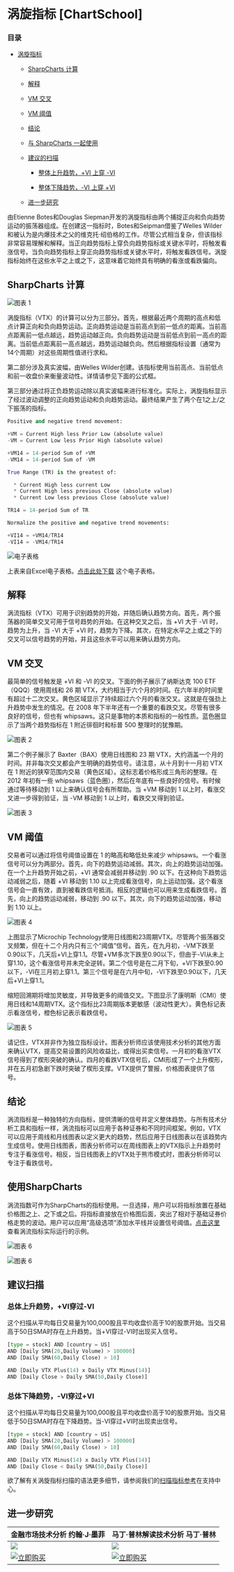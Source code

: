 # 涡旋指标 [ChartSchool]

### 目录

+   [涡旋指标](#vortex_indicator)

    +   [SharpCharts 计算](#sharpcharts_calculation)

    +   [解释](#interpretation)

    +   [VM 交叉](#vm_crossovers)

    +   [VM 阈值](#vm_thresholds)

    +   [结论](#conclusions)

    +   [与 SharpCharts 一起使用](#using_with_sharpcharts)

    +   [建议的扫描](#suggested_scans)

        +   [整体上升趋势，+VI 上穿 -VI](#overall_uptrend_with_vi_crossing_above_-vi)

        +   [整体下降趋势，-VI 上穿 +VI](#overall_downtrend_with_-vi_crossing_above_vi)

    +   [进一步研究](#further_study)

由Etienne Botes和Douglas Siepman开发的涡旋指标由两个捕捉正向和负向趋势运动的振荡器组成。在创建这一指标时，Botes和Seipman借鉴了Welles Wilder和被认为是内爆技术之父的维克托·绍伯格的工作。尽管公式相当复杂，但该指标非常容易理解和解释。当正向趋势指标上穿负向趋势指标或关键水平时，将触发看涨信号。当负向趋势指标上穿正向趋势指标或关键水平时，将触发看跌信号。涡旋指标始终在这些水平之上或之下，这意味着它始终具有明确的看涨或看跌偏向。

## SharpCharts 计算

![图表 1](../Images/413893e028220e95a4f40cb5b44f4221.jpg "图表 1")

涡旋指标（VTX）的计算可以分为三部分。首先，根据最近两个周期的高点和低点计算正向和负向趋势运动。正向趋势运动是当前高点到前一低点的距离。当前高点距离前一低点越远，趋势运动越正向。负向趋势运动是当前低点到前一高点的距离。当前低点距离前一高点越远，趋势运动越负向。然后根据指标设置（通常为14个周期）对这些周期性值进行求和。

第二部分涉及真实波幅，由Welles Wilder创建。该指标使用当前高点、当前低点和前一收盘价来衡量波动性。详情请参见下面的公式框。

第三部分通过将正负趋势运动除以真实波幅来进行标准化。实际上，涡旋指标显示了经过波动调整的正向趋势运动和负向趋势运动。最终结果产生了两个在1之上/之下振荡的指标。

```py
Positive and negative trend movement:

+VM = Current High less Prior Low (absolute value)
-VM = Current Low less Prior High (absolute value)

+VM14 = 14-period Sum of +VM
-VM14 = 14-period Sum of -VM

True Range (TR) is the greatest of:

  * Current High less current Low
  * Current High less previous Close (absolute value)
  * Current Low less previous Close (absolute value)

TR14 = 14-period Sum of TR

Normalize the positive and negative trend movements:

+VI14 = +VM14/TR14
-VI14 = -VM14/TR14

```

![电子表格](../Images/ecc5ea4c1b5ccf25c226276933fe78e7.jpg "电子表格")

上表来自Excel电子表格。[点击此处下载](/school/lib/exe/fetch.php?media=chart_school:technical_indicators_and_overlays:vortex_indicator:cs-vortex.xls "chart_school:technical_indicators_and_overlays:vortex_indicator:cs-vortex.xls (33.5 KB)") 这个电子表格。

## 解释

涡流指标（VTX）可用于识别趋势的开始，并随后确认趋势方向。首先，两个振荡器的简单交叉可用于信号趋势的开始。在这种交叉之后，当 +VI 大于 -VI 时，趋势为上升，当 -VI 大于 +VI 时，趋势为下降。其次，在特定水平之上或之下的交叉可以信号趋势的开始，并且这些水平可以用来确认趋势方向。

## VM 交叉

最简单的信号触发是 +VI 和 -VI 的交叉。下面的例子展示了纳斯达克 100 ETF（QQQ）使用周线和 26 期 VTX，大约相当于六个月的时间。在六年半的时间里有超过十二次交叉。黄色区域显示了持续超过六个月的看涨交叉。这就是在强劲上升趋势中发生的情况。在 2008 年下半年还有一个重要的看跌交叉。尽管有很多良好的信号，但也有 whipsaws。这只是事物的本质和指标的一般性质。蓝色圈显示了当两个趋势指标在 1 附近徘徊时和标普 500 整理时的犹豫期。

![图表 2](../Images/e3bf249a03fc6f3a0d9fb4f4b27d06d6.jpg "图表 2")

第二个例子展示了 Baxter（BAX）使用日线图和 23 期 VTX，大约涵盖一个月的时间。并非每次交叉都会产生明确的趋势信号。请注意，从十月到十一月初 VTX 在 1 附近的狭窄范围内交易（黄色区域）。这标志着价格形成三角形的整理。在 2012 年初有一些 whipsaws（蓝色圈），然后在年底有一些良好的信号。有时候通过等待移动到 1 以上来确认信号会有所帮助。当 +VM 移动到 1 以上时，看涨交叉进一步得到验证，当 -VM 移动到 1 以上时，看跌交叉得到验证。

![图表 3](../Images/80f3d495d519ad57fd8336e554e3a119.jpg "图表 3")

## VM 阈值

交易者可以通过将信号阈值设置在 1 的略高和略低处来减少 whipsaws。一个看涨信号可以分为两部分。首先，向下的趋势运动减弱。其次，向上的趋势运动加强。在一个上升趋势开始之前，+VI 通常会减弱并移动到 .90 以下。在这种向下趋势运动减弱之后，随着 +VI 移动到 1.10 以上完成看涨信号，向上运动加强。这个看涨信号会一直有效，直到被看跌信号抵消。相反的逻辑也可以用来生成看跌信号。首先，向上的趋势运动减弱，移动到 .90 以下。其次，向下的趋势运动加强，移动到 1.10 以上。

![图表 4](../Images/bc3a600fe72897ce44ac1e4efaf6f595.jpg "图表 4")

上图显示了Microchip Technology使用日线图和23周期VTX。尽管两个振荡器交叉频繁，但在十二个月内只有三个“阈值”信号。首先，在九月初，-VM下跌至0.90以下，几天后+VI上穿1.1。尽管+VM多次下跌至0.90以下，但由于-VI从未上穿1.10，这个看涨信号并未完全逆转。第二个信号是在二月下旬，+VI下跌至0.90以下，-VI在三月初上穿1.1。第三个信号是在六月中旬，-VI下跌至0.90以下，几天后+VI上穿1.1。

缩短回溯期将增加灵敏度，并导致更多的阈值交叉。下图显示了康明斯（CMI）使用日线和14周期VTX。这个指标比23周期版本更敏感（波动性更大）。黄色标记表示看涨信号，橙色标记表示看跌信号。

![图表 5](../Images/072301f30292366d258ffa99f1dce6d7.jpg "图表 5")

请记住，VTX并非作为独立指标设计。图表分析师应该使用技术分析的其他方面来确认VTX，提高交易设置的风险收益比，或得出买卖信号。一月初的看涨VTX信号得到了楔形突破的确认。四月的看跌VTX信号后，CMI形成了一个上升楔形，并在五月初急剧下跌时突破了楔形支撑。VTX提供了警报，价格图表提供了信号。

## 结论

涡流指标是一种独特的方向指标，提供清晰的信号并定义整体趋势。与所有技术分析工具和指标一样，涡流指标可以应用于各种证券和不同时间框架。例如，VTX可以应用于周线和月线图表以定义更大的趋势，然后应用于日线图表以在该趋势内生成信号。使用日线图表，图表分析师可以在周线图表上的VTX指示上升趋势时专注于看涨信号。相反，当日线图表上的VTX处于熊市模式时，图表分析师可以专注于看跌信号。

## 使用SharpCharts

涡流指数可作为SharpCharts的指标使用。一旦选择，用户可以将指标放置在基础价格图之上、之下或之后。将指标直接放在价格图后面，突出了相对于基础证券价格走势的波动。用户可以应用“高级选项”添加水平线并设置信号阈值。[点击这里](http://stockcharts.com/h-sc/ui?s=$COMPQ&p=D&yr=0&mn=6&dy=0&id=p98321339986&a=277125891 "http://stockcharts.com/h-sc/ui?s=$COMPQ&p=D&yr=0&mn=6&dy=0&id=p98321339986&a=277125891") 查看涡流指标实际运行的示例。

![图表 6](../Images/63b4c2145a55641447698478d165f148.jpg "图表 6")

![图表 6](../Images/788f8ac4f029fb678d70fc71212dbbaf.jpg "图表 6")

## 建议扫描

### 总体上升趋势，+VI穿过-VI

这个扫描从平均每日交易量为100,000股且平均收盘价高于10的股票开始。当交易高于50日SMA时存在上升趋势。当+VI穿过-VI时出现买入信号。

```py
[type = stock] AND [country = US] 
AND [Daily SMA(20,Daily Volume) > 100000] 
AND [Daily SMA(60,Daily Close) > 10] 

AND [Daily VTX Plus(14) x Daily VTX Minus(14)] 
AND [Daily Close > Daily SMA(50,Daily Close)]
```

### 总体下降趋势，-VI穿过+VI

这个扫描从平均每日交易量为100,000股且平均收盘价高于10的股票开始。当交易低于50日SMA时存在下降趋势。当-VI穿过+VI时出现卖出信号。

```py
[type = stock] AND [country = US] 
AND [Daily SMA(20,Daily Volume) > 100000] 
AND [Daily SMA(60,Daily Close) > 10] 

AND [Daily VTX Minus(14) x Daily VTX Plus(14)] 
AND [Daily Close < Daily SMA(50,Daily Close)]
```

欲了解有关涡旋指标扫描的语法更多细节，请参阅我们的[扫描指标参考](http://stockcharts.com/docs/doku.php?id=scans:indicators#vortex_indicator "http://stockcharts.com/docs/doku.php?id=scans:indicators#vortex_indicator")在支持中心。

## 进一步研究

| **金融市场技术分析** 约翰·J·墨菲 | **马丁·普林解读技术分析** 马丁·普林 |
| --- | --- |
| [![](../Images/d9fb5f53997f0c87918070e360d1437d.jpg)](http://store.stockcharts.com/products/technical-analysis-of-the-financial-markets-1 "http://store.stockcharts.com/products/technical-analysis-of-the-financial-markets-1") | [![](../Images/907bb9e1dca336b6bedb79166d8efb0e.jpg)](http://store.stockcharts.com/products/technical-analysis-explained-4th-edition "http://store.stockcharts.com/products/technical-analysis-explained-4th-edition") |
| [![立即购买](../Images/1c93f62bf2e6d9151c2861b04ef09d52.jpg "立即购买")](http://store.stockcharts.com/products/technical-analysis-of-the-financial-markets-1 "http://store.stockcharts.com/products/technical-analysis-of-the-financial-markets-1") | [![立即购买](../Images/1c93f62bf2e6d9151c2861b04ef09d52.jpg "立即购买")](http://store.stockcharts.com/products/technical-analysis-explained-4th-edition "http://store.stockcharts.com/products/technical-analysis-explained-4th-edition") |

